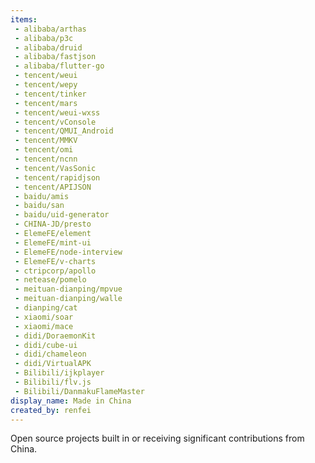 ```yaml
---
items:
 - alibaba/arthas
 - alibaba/p3c
 - alibaba/druid
 - alibaba/fastjson
 - alibaba/flutter-go
 - tencent/weui
 - tencent/wepy
 - tencent/tinker
 - tencent/mars
 - tencent/weui-wxss
 - tencent/vConsole
 - tencent/QMUI_Android
 - tencent/MMKV
 - tencent/omi
 - tencent/ncnn
 - tencent/VasSonic
 - tencent/rapidjson
 - tencent/APIJSON
 - baidu/amis
 - baidu/san
 - baidu/uid-generator
 - CHINA-JD/presto
 - ElemeFE/element
 - ElemeFE/mint-ui
 - ElemeFE/node-interview
 - ElemeFE/v-charts
 - ctripcorp/apollo
 - netease/pomelo
 - meituan-dianping/mpvue
 - meituan-dianping/walle
 - dianping/cat
 - xiaomi/soar
 - xiaomi/mace
 - didi/DoraemonKit
 - didi/cube-ui
 - didi/chameleon
 - didi/VirtualAPK
 - Bilibili/ijkplayer
 - Bilibili/flv.js
 - Bilibili/DanmakuFlameMaster
display_name: Made in China
created_by: renfei
---
```


Open source projects built in or receiving significant contributions from China.
